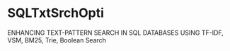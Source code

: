 # SQLTxtSrchOpti
ENHANCING TEXT-PATTERN SEARCH IN SQL DATABASES USING TF-IDF, VSM, BM25, Trie, Boolean Search
